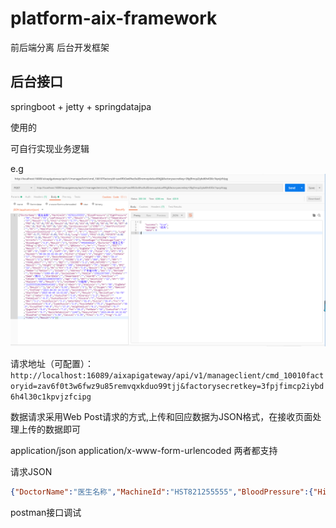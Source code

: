 # platform-aix-framework
前后端分离 后台开发框架

## 后台接口

springboot + jetty + springdatajpa

使用的

可自行实现业务逻辑


e.g 
![eg1](https://github.com/SummerWindL/imgrepository/blob/master/platform-aix/application-json.png) 

请求地址（可配置）：```http://localhost:16089/aixapigateway/api/v1/manageclient/cmd_10010factoryid=zav6f0t3w6fwz9u85remvqxkduo99tjj&factorysecretkey=3fpjfimcp2iybd6h4l30c1kpvjzfcipg```

数据请求采用Web  Post请求的方式,上传和回应数据为JSON格式，在接收页面处理上传的数据即可

application/json
application/x-www-form-urlencoded
两者都支持

请求JSON  
```json 
{"DoctorName":"医生名称","MachineId":"HST821255555","BloodPressure":{"HighPressure":"96","Pulse":"65","LowPressure":"57","Result":""},"Temperature":{"Temperature":"37","Result":"1"},"Chol":{"Chol":"2.77","Result":"1"},"Urinalysis":{"BIL":0,"PRO":0,"VC":0,"CR":0,"Result":0,"GLU":0,"UCA":0,"URO":0,"SG":0,"PH":0,"NIT":0,"MAL":0,"BLD":0,"KET":0,"LEU":0},"Cardiovascular":{"CMBV":"","HeartFunction1":"","SV":"","HeartFunction2":"","TPR":"","VascularCondition1":"","VascularCondition2":"","CO":"","HOV":"","N":"","Result":"","PAWP":""},"Lung":{"PEF":5.77,"FEF25":5.69,"FVC":3.6,"Lung":"1112","FEV1":3.25,"FEF2575":4.02,"FEF75":2.16,"Result":"0"},"Alcohol":{"errcode":"","AlcoholImg":"null","errinfo":"","Alcohol":"2.0","Result":"0"},"BloodSugar":{"BloodsugarType":"1","BloodSugar":"3.8","Result":"1"},"UnitNo":"4450585525","DoctorId":"医生工号","PEEcg":{"QTc":"","PR":"","QT":"","QRSAxis":"","Hr":"","TAxis":"","SV1":"","Result":"","RV5":"","QRS":"","PAxis":"","EcgData":"","EcgImg":""},"ArteryAve":{"SBP":"0","CSBP":"0","CAPP":"0","DBP":"0","AVI":"0","Pulse":"0","API":"0"},"MacAddr":"00-06-55-55-0A-2B","MinFat":{"Shape":"3","Height":"182","FatRate":"17","Physique":"3","BasicMetabolism":"1157","Weight":"80","Bmi":"24.4","Result":"1"},"BMD":{"PAB":"","TSCORE":"2.0","SOS":"300","EOA":"","RRF":"","YOUNG_ADULT":"","OI":"","BQI":"","ZSCORE":"2.2","AGE_MATCHED":"","BUA":"","Result":""},"Height":{"Height":"180","IdealWeight":"74","Weight":"70","BMI":"22","Result":"2"},"Hb":{"Hct":"6.0","Hb":"5.0","Result":"0"},"LoginType":"1","Member":{"Nation":"","IcCode":"","Address":"广东省XX市","Sex":"1","BarCode":"","Birthday":"1989-09-28","SocialCode":"","Mobile":"15811397368","EndDate":"","Name":"陈XX ","StartDate":"","Department":"","UserID":"","UserIcon":"","IdCode":"420102199003078071","Age":"25"},"Whr":{"Waistline":"22","Whr":"25","Hipline":"88","Result":"1"},"UnitName":"XX医院","RecordNo":"2125555520150409143202","Ecg":{"nGain":"2","Analysis":"","Hr":"88","EcgData":"","Result":""},"Ua":{"Ua":"0.54","Result":"1"},"Bo":{"Oxygen":"99","BpmList":"","EndTime":"2015-04-09 14:32:02","SecondCount":"","OxygenList":"","StartTime":"2015-04-09 14:32:02","Bpm":"","Result":""},"DeviceType":"SK-T8","Fat":{"Water":"26.8","YoutuiFat":"3.0","Minerals":"1.2","Result":"","FatAdjust":"-0.3","ZuotuiMuscle":"9.7","Viscera":"7","YoutuiMuscle":"9.9","Bmc":"3.1","YoubiMuscle":"3.1","WaterRate":"36.4","Muscle":"34.4","Foc":"9","MuscleAdjust":"0.4","ZuobiMuscle":"2.9","MuscleRate":"75.2","QuganMuscle":"30.9","ExceptFat":"49.8","Fic":"17.8","WeightAdjust":"0.1","YoubiFat":"0.7","QuganFat":"8.0","Protein":"7.6","Fat":"26.2","FatRate":"16","ZuotuiFat":"3.0","ZuobiFat":"0.7","BasicMetabolism":"1140"},"MeasureTime":"2015-04-09 14:32:02","BloodFat":{"HdlChol":"3.56","CalcLdl":"2.35","TChol":"2.77","Trig":"4.21","TcHdl":"","Result":"1"}}
```
postman接口调试

